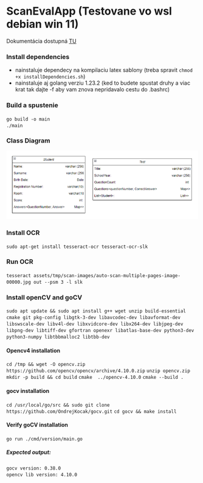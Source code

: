 # ScanEvalApp (Testovane vo wsl debian win 11)

Dokumentácia dostupná [TU](https://docs.google.com/document/d/1oPEVyG-Ius-a9JKvhcH9mh4ZzbzJkZ4PRGxit0UCV0w/edit?usp=sharing)

### Install dependencies
- nainstaluje dependecy na kompilaciu latex sablony (treba spravit `chmod +x installDependencies.sh`)
- nainstaluje aj golang verziu 1.23.2 (ked to budete spustat druhy a viac krat tak dajte -f aby vam znova nepridavalo cestu do .bashrc)

### Build a spustenie
`go build -o main` \
`./main`

### Class Diagram
![Class Diagram](assets/images/class-diagram-tp.png)

### Install OCR
`sudo apt-get install tesseract-ocr tesseract-ocr-slk`
### Run OCR
`tesseract assets/tmp/scan-images/auto-scan-multiple-pages-image-00000.jpg out --psm 3 -l slk`

### Install openCV and goCV
`sudo apt update && sudo apt install g++ wget unzip build-essential cmake git pkg-config libgtk-3-dev libavcodec-dev libavformat-dev libswscale-dev libv4l-dev libxvidcore-dev libx264-dev libjpeg-dev libpng-dev libtiff-dev gfortran openexr libatlas-base-dev python3-dev python3-numpy libtbbmalloc2 libtbb-dev`
#### Opencv4 installation
`cd /tmp && wget -O opencv.zip https://github.com/opencv/opencv/archive/4.10.0.zip`
`unzip opencv.zip`
`mkdir -p build && cd build`
`cmake  ../opencv-4.10.0`
`cmake --build .`
#### gocv installation
`cd /usr/local/go/src && sudo git clone https://github.com/OndrejKocak/gocv.git`
`cd gocv && make install`

#### Verify goCV installation
`go run ./cmd/version/main.go`
##### Expected output:
`gocv version: 0.38.0` \
`opencv lib version: 4.10.0`
